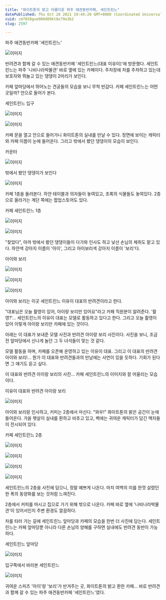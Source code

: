 ```yaml
---
title: "화이트톤의 밝고 아름다운 파주 애견동반카페, 세인트린느"
datePublished: Thu Oct 28 2021 19:49:20 GMT+0000 (Coordinated Universal Time)
cuid: cm7028gue000d09kt8x79a3b2
slug: 2597

---
```



파주 애견동반카페 '세인트린느'

![이미지](https://cdn.hashnode.com/res/hashnode/image/upload/v1739252795122/2c465499-7bac-4611-b2ae-c8598fd1b6dc.jpeg)

반려견과 함께 갈 수 있는 애견동반카페 '세인트린느(대표 이유이)'에 방문했다. 세인트린느는 파주 '나비나라박물관' 바로 옆에 있는 카페이다. 주차장에 차를 주차하고 있는데 보호자와 뛰놀고 있는 댕댕이 2마리가 보인다.

카페 앞마당에서 뛰어노는 견공들의 모습을 보니 무척 반갑다. 카페 세인트린느는 어떤 곳일까? 안으로 들어가 본다.

세인트린느 입구

![이미지](https://cdn.hashnode.com/res/hashnode/image/upload/v1739252797992/02979e61-1ad7-41a6-9ef3-4b4c44a91200.jpeg)

![이미지](https://cdn.hashnode.com/res/hashnode/image/upload/v1739252800914/e0c36e66-7acf-44ad-9bcf-e399b5ac4634.jpeg)

카페 문을 열고 안으로 들어가니 화이트톤의 실내를 만날 수 있다. 정면에 보이는 캐릭터와 카페 이름이 눈에 들어온다. 그리고 밖에서 봤던 댕댕이의 모습이 보인다.

카운터

![이미지](https://cdn.hashnode.com/res/hashnode/image/upload/v1739252803915/85377a16-aa4a-4e1f-bfee-d96ed3bb2393.jpeg)

밖에서 봤던 댕댕이가 보인다

![이미지](https://cdn.hashnode.com/res/hashnode/image/upload/v1739252806421/17b101a7-c48b-40a1-a96d-925365ccc5de.jpeg)

카페 1층을 둘러본다. 하얀 테이블과 의자들이 놓여있고, 초록의 식물들도 놓여있다. 2층으로 올라가는 계단 쪽에는 팝업스토어도 있다.

카페 세인트린느 1층

![이미지](https://cdn.hashnode.com/res/hashnode/image/upload/v1739252808856/29cb023a-9533-40b7-be2c-e6a84ef495b8.jpeg)

![이미지](https://cdn.hashnode.com/res/hashnode/image/upload/v1739252811359/d0b03ef5-dbf2-4fea-a45c-200721ab7f9f.jpeg)

"찾았다", 아까 밖에서 봤던 댕댕이들이 다가와 인사도 하고 낯선 손님의 체취도 맡고 있다. 하얀색 강아지 이름이 '아이', 그리고 아이보리색 강아지 이름이 '보리'다.

아이와 보리

![이미지](https://cdn.hashnode.com/res/hashnode/image/upload/v1739252814121/8ad5049a-b51d-4981-b387-0ec5ac4c6c49.jpeg)

![이미지](https://cdn.hashnode.com/res/hashnode/image/upload/v1739252817063/b1b11716-a12a-4755-8d18-91f23bc041cf.jpeg)

![이미지](https://cdn.hashnode.com/res/hashnode/image/upload/v1739252819453/cd6b06aa-2ff9-45fc-982b-7539454ffef2.jpeg)

아이와 보리는 이곳 세인트린느 이유이 대표의 반려견이라고 한다.

"대표님은 오늘 촬영이 있어, 아이랑 보리만 있어요"라고 카페 직원분이 알려준다. '촬영?'... 세인트린느의 이유이 대표는 모델로 활동하고 있다고 한다. 그리고 오늘 촬영이 있어 이렇게 아이랑 보리만 카페에 있는 것이다.

아래는 이 대표가 보내준 모델 사진과 반려견 아이랑 보리 사진이다. 사진을 보니, 조금전 앞마당에서 신나게 놀던 그 두 녀석들이 맞는 것 같다.

모델 활동을 하며, 카페를 오픈해 운영하고 있는 이유이 대표. 그리고 이 대표의 반려견 아이와 보리!... 뭔가 이 대표와 반려견들과의 만남에는 사연이 있을 듯하다. 기회가 된다면 그 얘기도 듣고 싶다.

이 대표와 반려견 아이랑 보리의 사진... 카페 세인트린느의 이미지와 잘 어울리는 모습이다.

이유이 대표와 반려견 아이랑 보리

![이미지](https://cdn.hashnode.com/res/hashnode/image/upload/v1739252821874/1314a028-96b0-4e3e-bf22-edfb36d2354f.png)

아이와 보리랑 인사하고, 커피는 2층에서 마신다. "와우!" 화이트톤의 밝은 공간이 눈에 들어온다. 가을 햇살이 실내를 환하고 비추고 있고, 벽에는 귀여운 캐릭터가 담긴 액자들이 전시되어 있다.

카페 세인트린느 2층

![이미지](https://cdn.hashnode.com/res/hashnode/image/upload/v1739252824627/28c492c9-5f28-407c-a50f-b32b7bdcd1c0.jpeg)

![이미지](https://cdn.hashnode.com/res/hashnode/image/upload/v1739252827557/f9c06199-7f6e-4f49-978b-0647c7b45a9f.jpeg)

![이미지](https://cdn.hashnode.com/res/hashnode/image/upload/v1739252830055/476d3e2f-6a6a-4929-8f47-07cb14f8c1f3.jpeg)

![이미지](https://cdn.hashnode.com/res/hashnode/image/upload/v1739252833184/e32ca54e-2b08-482c-a913-9f7bd2da4e31.jpeg)

세인트린느의 2층을 사진에 담으니, 정말 예쁘게 나온다. 마치 여백의 미를 한껏 살렸던 한 폭의 동양화를 보는 것처럼 느껴진다.

2층에서 커피를 마시고 집으로 가기 위해 밖으로 나온다. 카페 바로 옆에 '나비나라박물관'이 있어서인지 주변 환경도 깔끔하다.

차를 타러 가는 길에 세인트린느 앞마당과 카페의 모습을 한번 더 사진에 담는다. 세인트린느는 카페 앞마당뿐 아니라 다른 손님의 양해를 구하면 실내에도 반려견 동반이 가능하다.

세인트린느 앞마당

![이미지](https://cdn.hashnode.com/res/hashnode/image/upload/v1739252836026/a9187192-c596-41ca-80f6-9185947c710e.jpeg)

입구쪽에서 바라본 세인트린느

![이미지](https://cdn.hashnode.com/res/hashnode/image/upload/v1739252838840/f5defe4f-6569-45c8-8ef0-2ff98a0b5365.jpeg)

귀여운 스피츠 '아이'랑 '보리'가 반겨주는 곳, 화이트톤의 밝고 환한 카페... 바로 반려견과 함께 갈 수 있는 파주 애견동반카페 '세인트린느'였다.